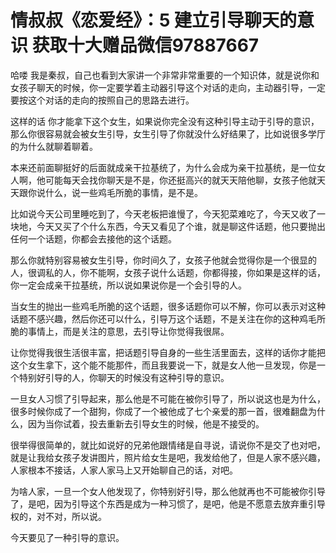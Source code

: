 # 情叔叔《恋爱经》：5 建立引导聊天的意识     获取十大赠品微信97887667  

哈喽 我是秦叔，自己也看到大家讲一个非常非常重要的一个知识体，就是说你和女孩子聊天的时候，你一定要学着主动器引导这个对话的走向，主动器引导，一定要按这个对话的走向的按照自己的思路去进行。

这样的话 你才能拿下这个女生，如果说你完全没有这种引导主动于引导的意识，那么你很容易就会被女生引导，女生引导了你就没什么好结果了，比如说很多学厅的为什么就聊着聊着。

本来还前面聊挺好的后面就成亲干拉基统了，为什么会成为亲干拉基统，是一位女人啊，他可能每天会找你聊天是不是，你还挺高兴的就天天陪他聊，女孩子他就天天跟你说什么，说一些鸡毛所脆的事情，是不是。

比如说今天公司里睡吃到了，今天老板把谁慢了，今天犯菜难吃了，今天又收了一块地，今天又买了个什么东西，今天又看见了个谁，就是聊这件话题，他只要抛出任何一个话题，你都会去接他的这个话题。

那么你就特别容易被女生引导，你时间久了，女孩子他就会觉得你是一个很显的人，很调私的人，你不能啊，女孩子说什么话题，你都得接，你如果是这样的话，你一定会成亲干拉基统，所以说如果说你是一个会引导的人。

当女生的抛出一些鸡毛所脆的这个话题，很多话题你可以不解，你可以表示对这种话题不感兴趣，然后你还可以什么，引导万这个话题，不是关注在你的这种鸡毛所脆的事情上，而是关注的意思，去引导让你觉得我很屌。

让你觉得我很生活很丰富，把话题引导自身的一些生活里面去，这样的话你才能把这个女生拿下，这个能不能那件，而且我要说一下，就是女人他一旦发现，你是一个特别好引导的人，你聊天的时候没有这种引导的意识。

一旦女人习惯了引导起来，那么他是不可能在被你引导了，所以说这也是为什么，很多时候你成了一个甜狗，你成了一个被他成了七个亲爱的那一首，很难翻盘为什么，因为当你试着，投去重新去引导女生的时候，他是不接受的。

很举得很简单的，就比如说好的兄弟他跟情绪是自寻说，请说你不是交了也对吧，就是让我给女孩子发讲图片，照片给女生是吧，我发给他了，但是人家不感兴趣，人家根本不接话，人家人家马上又开始聊自己的话，对吧。

为啥人家，一旦一个女人他发现了，你特别好引导，那么他就再也不可能被你引导了，是吧，因为引导这个东西是成为一种习惯了，是吧，他是不愿意去放弃重引导权的，对不对，所以说。

今天要见了一种引导的意识。
